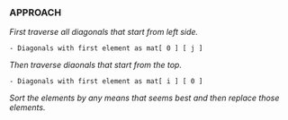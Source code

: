 ### APPROACH

*First traverse all diagonals that start from left side.*

    - Diagonals with first element as mat[ 0 ] [ j ]

*Then traverse diaonals that start from the top.*

    - Diagonals with first element as mat[ i ] [ 0 ]

*Sort the elements by any means that seems best and then replace those elements.*

